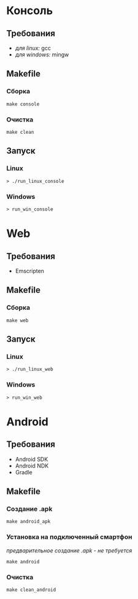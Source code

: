 # Консоль

## Требования
- _для linux:_ gcc
- _для windows:_ mingw

## Makefile

### Сборка
`make console`

### Очистка
`make clean`

## Запуск

### Linux
`> ./run_linux_console`

### Windows
`> run_win_console`

# Web

## Требования
- Emscripten

## Makefile

### Сборка
`make web`

## Запуск

### Linux
`> ./run_linux_web`

### Windows
`> run_win_web`

# Android

## Требования
- Android SDK
- Android NDK
- Gradle

## Makefile

### Создание .apk
`make android_apk`

### Установка на подключенный смартфон
_предварительное создание .apk - не требуется_

`make android`

### Очистка
`make clean_android`